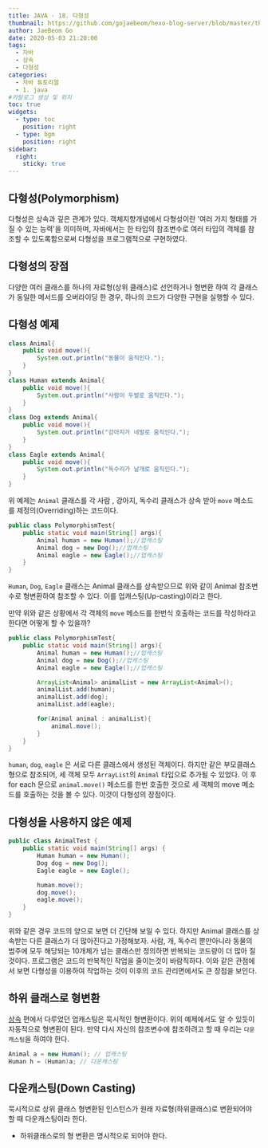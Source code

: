 ```yaml
---
title: JAVA - 18. 다형성
thumbnail: https://github.com/gojaebeom/hexo-blog-server/blob/master/themes/icarus/source/images/%EC%9E%90%EB%B0%94/thumbnail.png?raw=true
author: JaeBeom Go
date: 2020-05-03 21:20:00
tags:
  - 자바
  - 상속
  - 다형성
categories:
  - 자바 튜토리얼
  - 1. java
#카탈로그 생성 및 위치
toc: true
widgets:
  - type: toc
    position: right
  - type: bgm
    position: right
sidebar:
  right:
    sticky: true
---
```


## 다형성(Polymorphism)
다형성은 상속과 깊은 관계가 있다. 객체지향개념에서 다형성이란 '여러 가지 형태를 가질 수 있는 능력'을 의미하며, 자바에서는 한 타입의 참조변수로 여러 타입의 객체를 참조할 수 있도록함으로써 다형성을 프로그램적으로 구현하였다.<!-- more -->

## 다형성의 장점
다양한 여러 클래스를 하나의 자료형(상위 클래스)로 선언하거나 형변환 하여 각 클래스가 동일한 메서드를 오버라이딩 한 경우, 하나의 코드가 다양한 구현을 실행할 수 있다.

## 다형성 예제
```java
class Animal{
    public void move(){
        System.out.println("동물이 움직인다.");
    }
}
class Human extends Animal{
    public void move(){
        System.out.println("사람이 두발로 움직인다.");
    }
}
class Dog extends Animal{
    public void move(){
        System.out.println("강아지가 네발로 움직인다.");
    }
}
class Eagle extends Animal{
    public void move(){
        System.out.println("독수리가 날개로 움직인다.");
    }
}
```
위 예제는 `Animal` 클래스를 각 사람 , 강아지, 독수리 클래스가 상속 받아 `move` 메소드를 제정의(Overriding)하는 코드이다.

```java
public class PolymorphismTest{
    public static void main(String[] args){
        Animal human = new Human();//업캐스팅
        Animal dog = new Dog();//업캐스팅
        Animal eagle = new Eagle();//업캐스팅
    }
}
```
`Human`, `Dog`, `Eagle` 클래스는 Animal 클래스를 상속받으므로 위와 같이 Animal 참조변수로 형변환하여 참조할 수 있다. 이를 업캐스팅(Up-casting)이라고 한다.

만약 위와 같은 상황에서 각 객체의 `move` 메소드를 한번식 호출하는 코드를 작성하라고 한다면 어떻게 할 수 있을까?

```java
public class PolymorphismTest{
    public static void main(String[] args){
        Animal human = new Human();//업캐스팅
        Animal dog = new Dog();//업캐스팅
        Animal eagle = new Eagle();//업캐스팅

        ArrayList<Animal> animalList = new ArrayList<Animal>();
        animalList.add(human);
        animalList.add(dog);
        animalList.add(eagle);

        for(Animal animal : animalList){
            animal.move();
        }   
    }
}
```
`human`, `dog`, `eagle` 은 서로 다른 클래스에서 생성된 객체이다. 하지만 같은 부모클래스형으로 참조되어, 세 객체 모두 `ArrayList`의 `Animal` 타입으로 추가될 수 있었다. 이 후 for each 문으로 `animal.move()` 메소드를 한번 호출한 것으로 세 객체의 move 메소드를 호출하는 것을 볼 수 있다. 이것이 다형성의 장점이다.

## 다형성을 사용하지 않은 예제
```java
public class AnimalTest {
    public static void main(String[] args) {
        Human human = new Human();
        Dog dog = new Dog();
        Eagle eagle = new Eagle();

        human.move();
        dog.move();
        eagle.move();
    }
}
```
위와 같은 경우 코드의 양으로 보면 더 간단해 보일 수 있다. 하지만 Animal 클래스를 상속받는 다른 클래스가 더 많아진다고 가정해보자. 사람, 개, 독수리 뿐만아니라 동물의 범주에 모두 해당되는 10개체가 넘는 클래스만 정의하면 반복되는 코드량이 더 많아 질 것이다. 프로그램은 코드의 반복적인 작업을 줄이는것이 바람직하다. 이와 같은 관점에서 보면 다형성을 이용하여 작업하는 것이 이후의 코드 관리면에서도 큰 장점을 보인다.

## 하위 클래스로 형변환
[상속](http://localhost:4000/2020/05/01/java/JAVA-16.%EC%83%81%EC%86%8D/#more) 편에서 다루었던 업캐스팅은 묵시적인 형변환이다. 위의 예제에서도 알 수 있듯이 자동적으로 형변환이 된다. 만약 다시 자신의 참조변수에 참조하려고 할 때 우리는 `다운캐스팅`을 하여야 한다.
```java
Animal a = new Human(); // 업캐스팅
Human h = (Human)a; // 다운캐스팅
```
## 다운캐스팅(Down Casting)
묵시적으로 상위 클래스 형변환된 인스턴스가 원래 자료형(하위클래스)로 변환되어야 할 때 다운캐스팅이라 한다.
- 하위클래스로의 형 변환은 명시적으로 되어야 한다.
